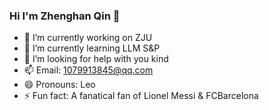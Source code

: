 ### Hi I'm Zhenghan Qin 👋
- 🔭 I’m currently working on ZJU
- 🌱 I’m currently learning LLM S&P
- 🤔 I’m looking for help with you kind
- 📫 Email: 1079913845@qq.com
- 😄 Pronouns: Leo
- ⚡ Fun fact: A fanatical fan of Lionel Messi & FCBarcelona
